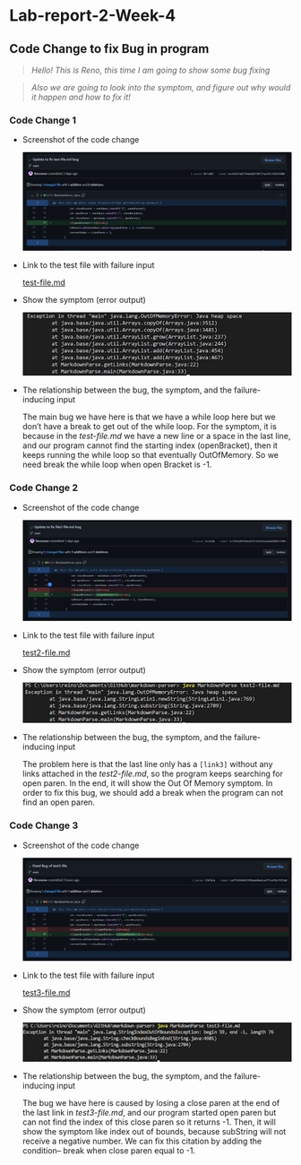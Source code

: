 # Lab-report-2-Week-4

## Code Change to fix Bug in program

>*Hello! This is Reno, this time I am going to show some bug fixing*

>*Also we are going to look into the symptom, and figure out why would it happen and how to fix it!*

### Code Change 1
* Screenshot of the code change
    
    ![CodeChang1](lab2.1.png)

* Link to the test file with failure input

    [test-file.md](https://renowow.github.io/markdown-parser/test-file.md)

* Show the symptom (error output)
    
    ![symptom1](lab2.2.png)

* The relationship between the bug, the symptom, and the failure-inducing input

    The main bug we have here is that we have a while loop here but we don’t have a break to get out of the while loop. For the symptom, it is because in the *test-file.md* we have a new line or a space in the last line, and our program cannot find the starting index (openBracket), then it keeps running the while loop so that eventually OutOfMemory. So we need break the while loop when open Bracket is -1.


### Code Change 2
* Screenshot of the code change
    
    ![CodeChang2](lab2.3.png)

* Link to the test file with failure input

    [test2-file.md](https://renowow.github.io/markdown-parser/test2-file.md)

* Show the symptom (error output)
    
    ![symptom2](lab2.4.png)

* The relationship between the bug, the symptom, and the failure-inducing input

    The problem here is that the last line only has a `[link3]` without any links attached in the *test2-file.md*, so the program keeps searching for open paren. In the end, it will show the Out Of Memory symptom. In order to fix this bug, we should add a break when the program can not find an open paren.


### Code Change 3
* Screenshot of the code change
    
    ![CodeChang3](lab2.5.png)

* Link to the test file with failure input

    [test3-file.md](https://renowow.github.io/markdown-parser/test3-file.md)

* Show the symptom (error output)
    
    ![symptom2](lab2.6.png)

* The relationship between the bug, the symptom, and the failure-inducing input

    The bug we have here is caused by losing a close paren at the end of the last link in *test3-file.md*, and our program started open paren but can not find the index of this close paren so it returns -1. Then, it will show the symptom like index out of bounds, because subString will not receive a negative number. We can fix this citation by adding the condition– break when close paren equal to -1.
